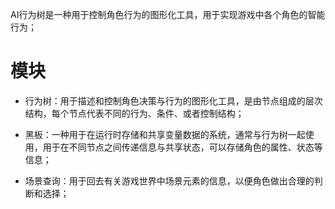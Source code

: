 AI行为树是一种用于控制角色行为的图形化工具，用于实现游戏中各个角色的智能行为；

# 模块

- 行为树：用于描述和控制角色决策与行为的图形化工具，是由节点组成的层次结构，每个节点代表不同的行为、条件、或者控制结构；

- 黑板：一种用于在运行时存储和共享变量数据的系统，通常与行为树一起使用，用于在不同节点之间传递信息与共享状态，可以存储角色的属性、状态等信息；

- 场景查询：用于回去有关游戏世界中场景元素的信息，以便角色做出合理的判断和选择；

